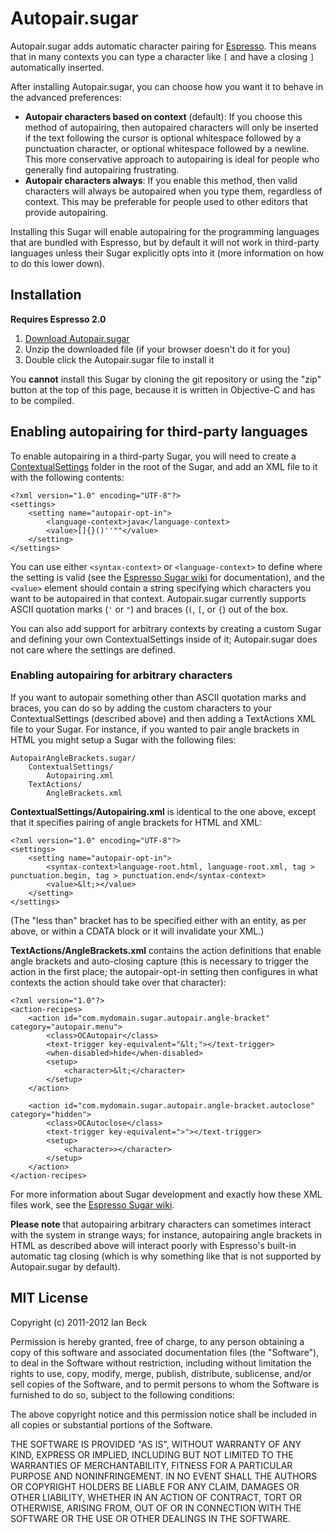 # Autopair.sugar

Autopair.sugar adds automatic character pairing for [Espresso](http://macrabbit.com/espresso/). This means that in many contexts you can type a character like `[` and have a closing `]` automatically inserted.

After installing Autopair.sugar, you can choose how you want it to behave in the advanced preferences:

* **Autopair characters based on context** (default): If you choose this method of autopairing, then autopaired characters will only be inserted if the text following the cursor is optional whitespace followed by a punctuation character, or optional whitespace followed by a newline. This more conservative approach to autopairing is ideal for people who generally find autopairing frustrating.
* **Autopair characters always**: If you enable this method, then valid characters will always be autopaired when you type them, regardless of context. This may be preferable for people used to other editors that provide autopairing.

Installing this Sugar will enable autopairing for the programming languages that are bundled with Espresso, but by default it will not work in third-party languages unless their Sugar explicitly opts into it (more information on how to do this lower down).

## Installation

**Requires Espresso 2.0**

1. [Download Autopair.sugar](https://github.com/downloads/onecrayon/Autopair-sugar/Autopair.sugar.zip)
2. Unzip the downloaded file (if your browser doesn't do it for you)
3. Double click the Autopair.sugar file to install it

You **cannot** install this Sugar by cloning the git repository or using the "zip" button at the top of this page, because it is written in Objective-C and has to be compiled.

## Enabling autopairing for third-party languages

To enable autopairing in a third-party Sugar, you will need to create a [ContextualSettings](http://wiki.macrabbit.com/index/ContextualSettings/) folder in the root of the Sugar, and add an XML file to it with the following contents:

    <?xml version="1.0" encoding="UTF-8"?>
    <settings>
        <setting name="autopair-opt-in">
            <language-context>java</language-context>
            <value>[]{}()''""</value>
        </setting>
    </settings>

You can use either `<syntax-context>` or `<language-context>` to define where the setting is valid (see the [Espresso Sugar wiki](http://wiki.macrabbit.com/index/ActionXML/#actions) for documentation), and the `<value>` element should contain a string specifying which characters you want to be autopaired in that context. Autopair.sugar currently supports ASCII quotation marks (`'` or `"`) and braces (`(`, `[`, or `{`) out of the box.

You can also add support for arbitrary contexts by creating a custom Sugar and defining your own ContextualSettings inside of it; Autopair.sugar does not care where the settings are defined.

### Enabling autopairing for arbitrary characters

If you want to autopair something other than ASCII quotation marks and braces, you can do so by adding the custom characters to your ContextualSettings (described above) and then adding a TextActions XML file to your Sugar. For instance, if you wanted to pair angle brackets in HTML you might setup a Sugar with the following files:

    AutopairAngleBrackets.sugar/
        ContextualSettings/
            Autopairing.xml
        TextActions/
            AngleBrackets.xml

**ContextualSettings/Autopairing.xml** is identical to the one above, except that it specifies pairing of angle brackets for HTML and XML:

    <?xml version="1.0" encoding="UTF-8"?>
    <settings>
        <setting name="autopair-opt-in">
            <syntax-context>language-root.html, language-root.xml, tag > punctuation.begin, tag > punctuation.end</syntax-context>
            <value>&lt;></value>
        </setting>
    </settings>

(The "less than" bracket has to be specified either with an entity, as per above, or within a CDATA block or it will invalidate your XML.)

**TextActions/AngleBrackets.xml** contains the action definitions that enable angle brackets and auto-closing capture (this is necessary to trigger the action in the first place; the autopair-opt-in setting then configures in what contexts the action should take over that character):

    <?xml version="1.0"?>
    <action-recipes>
        <action id="com.mydomain.sugar.autopair.angle-bracket" category="autopair.menu">
            <class>OCAutopair</class>
            <text-trigger key-equivalent="&lt;"></text-trigger>
            <when-disabled>hide</when-disabled>
            <setup>
                <character>&lt;</character>
            </setup>
        </action>
        
        <action id="com.mydomain.sugar.autopair.angle-bracket.autoclose" category="hidden">
            <class>OCAutoclose</class>
            <text-trigger key-equivalent=">"></text-trigger>
            <setup>
                <character>></character>
            </setup>
        </action>
    </action-recipes>

For more information about Sugar development and exactly how these XML files work, see the [Espresso Sugar wiki](http://wiki.macrabbit.com/).

**Please note** that autopairing arbitrary characters can sometimes interact with the system in strange ways; for instance, autopairing angle brackets in HTML as described above will interact poorly with Espresso's built-in automatic tag closing (which is why something like that is not supported by Autopair.sugar by default).

## MIT License

Copyright (c) 2011-2012 Ian Beck

Permission is hereby granted, free of charge, to any person obtaining a copy of this software and associated documentation files (the "Software"), to deal in the Software without restriction, including without limitation the rights to use, copy, modify, merge, publish, distribute, sublicense, and/or sell copies of the Software, and to permit persons to whom the Software is furnished to do so, subject to the following conditions:

The above copyright notice and this permission notice shall be included in all copies or substantial portions of the Software.

THE SOFTWARE IS PROVIDED "AS IS", WITHOUT WARRANTY OF ANY KIND, EXPRESS OR IMPLIED, INCLUDING BUT NOT LIMITED TO THE WARRANTIES OF MERCHANTABILITY, FITNESS FOR A PARTICULAR PURPOSE AND NONINFRINGEMENT. IN NO EVENT SHALL THE AUTHORS OR COPYRIGHT HOLDERS BE LIABLE FOR ANY CLAIM, DAMAGES OR OTHER LIABILITY, WHETHER IN AN ACTION OF CONTRACT, TORT OR OTHERWISE, ARISING FROM, OUT OF OR IN CONNECTION WITH THE SOFTWARE OR THE USE OR OTHER DEALINGS IN THE SOFTWARE.
